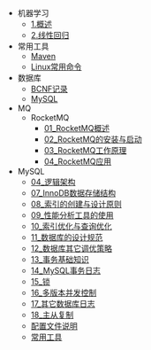 - 机器学习
  - [1.概述](01机器学习\01机器概述\1.1概述.md)
  - [2.线性回归](01机器学习\02线性回归\2.1线性回归.md)
- 常用工具
  - [Maven](02常用工具\01Maven\maven.md)
  - [Linux常用命令](05Linux\常用命令.md)
- 数据库
  - [BCNF记录](03数据库\BCNF记录.md)
  - [MySQL](03数据库\MySQL数据库笔记.md)
- MQ
  - RocketMQ
    - [01_RocketMQ概述](04MQ\RocketMQ\01_RocketMQ概述.md)
    - [02_RocketMQ的安装与启动](04MQ\RocketMQ\02_RocketMQ的安装与启动.md)
    - [03_RocketMQ工作原理](04MQ\RocketMQ\03_RocketMQ工作原理.md)
    - [04_RocketMQ应用](04MQ\RocketMQ\04_RocketMQ应用.md)
- MySQL
  - [04_逻辑架构](03数据库\ksf\第04章_逻辑架构.md)
  - [07_InnoDB数据存储结构](03数据库\ksf\第07章_InnoDB数据存储结构.md)
  - [08_索引的创建与设计原则](03数据库\ksf\第08章_索引的创建与设计原则.md)
  - [09_性能分析工具的使用](03数据库\ksf\第09章_性能分析工具的使用.md)
  - [10_索引优化与查询优化](03数据库\ksf\第10章_索引优化与查询优化.md)
  - [11_数据库的设计规范](03数据库\ksf\第11章_数据库的设计规范.md)
  - [12_数据库其它调优策略](03数据库\ksf\第12章_数据库其它调优策略.md)
  - [13_事务基础知识](03数据库\ksf\第13章_事务基础知识.md)
  - [14_MySQL事务日志](03数据库\ksf\第14章_MySQL事务日志.md)
  - [15_锁](03数据库\ksf\第15章_锁.md)
  - [16_多版本并发控制](03数据库\ksf\第16章_多版本并发控制.md)
  - [17_其它数据库日志](03数据库\ksf\第17章_其它数据库日志.md)
  - [18_主从复制](03数据库\ksf\第18章_主从复制.md)
  - [配置文件说明](03数据库\ksf\配置文件说明.md)
  - [常用工具](03数据库\ksf\常用工具.md)

